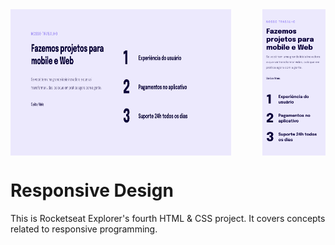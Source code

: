 <div style="display: flex; justify-content: space-between;">
    <img src="images/desktop.png" alt="Desktop Image" style="width: 70%;">
    <img src="images/mobile.png" alt="Mobile Image" style="width: 20%;">
</div>

<h1>Responsive Design</h1>
<p>This is Rocketseat Explorer's fourth HTML & CSS project. It covers concepts related to responsive programming.</p>

